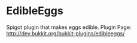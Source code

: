 # EdibleEggs
Spigot plugin that makes eggs edible. 
Plugin Page: http://dev.bukkit.org/bukkit-plugins/edibleeggs/